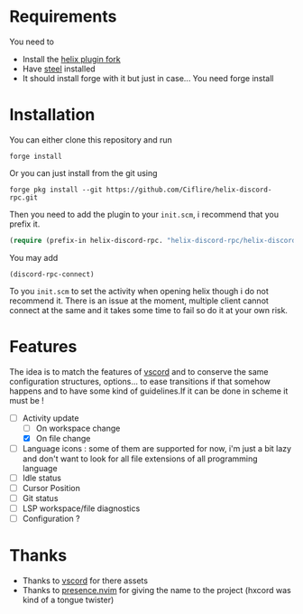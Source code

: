 # Requirements

You need to

- Install the [helix plugin fork](https://github.com/mattwparas/steel) 
- Have [steel](https://github.com/mattwparas/steel) installed
- It should install forge with it but just in case... You need forge install

# Installation

You can either clone this repository and run
```
forge install
```

Or you can just install from the git using
```
forge pkg install --git https://github.com/Ciflire/helix-discord-rpc.git
```

Then you need to add the plugin to your `init.scm`, i recommend that you prefix it.
```lisp
(require (prefix-in helix-discord-rpc. "helix-discord-rpc/helix-discord-rpc.scm"))
```

You may add

```
(discord-rpc-connect)
```
To you `init.scm` to set the activity when opening helix though i do not recommend it. There is an issue at the moment, multiple client cannot connect at the same and it takes some time to fail so do it at your own risk.

# Features

The idea is to match the features of [vscord](https://github.com/leonardssh/vscord) and to conserve the same configuration structures, options... to ease transitions if that somehow happens and to have some kind of guidelines.If it can be done in scheme it must be !

- [ ] Activity update
  - [ ] On workspace change
  - [x] On file change
- [ ] Language icons : some of them are supported for now, i'm just a bit lazy and don't want to look for all file extensions of all programming language
- [ ] Idle status
- [ ] Cursor Position
- [ ] Git status
- [ ] LSP workspace/file diagnostics
- [ ] Configuration ?

# Thanks

- Thanks to [vscord](https://github.com/leonardssh/vscord) for there assets
- Thanks to [presence.nvim](https://github.com/andweeb/presence.nvim) for giving the name to the project (hxcord was kind of a tongue twister)
